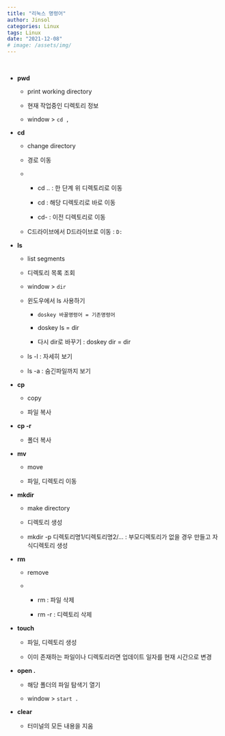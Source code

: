 ```yaml
---
title: "리눅스 명령어"
author: Jinsol
categories: Linux
tags: Linux
date: "2021-12-08"
# image: /assets/img/
---
```


<br>

- **pwd**

    - print working directory

    - 현재 작업중인 디렉토리 정보

    - window > `cd ,`

- **cd** 

    - change directory

    - 경로 이동

    -   - cd .. : 한 단계 위 디렉토리로 이동

        - cd : 해당 디렉토리로 바로 이동

        - cd- : 이전 디렉토리로 이동

    - C드라이브에서 D드라이브로 이동 : `D:`

- **ls**

    - list segments

    - 디렉토리 목록 조회

    - window > `dir`

    - 윈도우에서 ls 사용하기

        - `doskey 바꿀명령어 = 기존명령어`

        - doskey ls = dir

        - 다시 dir로 바꾸기 : doskey dir = dir

    - ls -l : 자세히 보기

    - ls -a : 숨긴파일까지 보기
    
- **cp**

    - copy

    - 파일 복사

- **cp -r**

    - 폴더 복사

- **mv**

    - move

    - 파일, 디렉토리 이동

- **mkdir**

    - make directory

    - 디렉토리 생성

    - mkdir -p 디렉토리명1/디렉토리명2/... : 부모디렉토리가 없을 경우 만들고 자식디렉토리 생성

- **rm**

    - remove

    -   - rm : 파일 삭제

        - rm -r : 디렉토리 삭제

- **touch**

    - 파일, 디렉토리 생성

    - 이미 존재하는 파일이나 디렉토리라면 업데이트 일자를 현재 시간으로 변경

- **open .**

    - 해당 폴더의 파일 탐색기 열기

    - window > `start .`

- **clear**

    - 터미널의 모든 내용을 지움